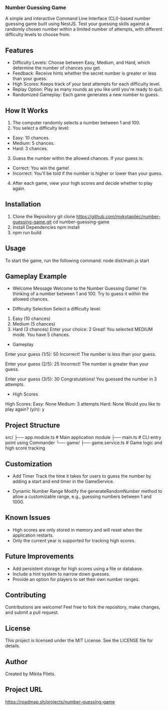 ### Number Guessing Game

A simple and interactive Command Line Interface (CLI)-based number guessing game built using NestJS. Test your guessing skills against a randomly chosen number within a limited number of attempts, with different difficulty levels to choose from.

## Features
- Difficulty Levels: Choose between Easy, Medium, and Hard, which determine the number of chances you get.
- Feedback: Receive hints whether the secret number is greater or less than your guess.
- High Scores: Keeps track of your best attempts for each difficulty level.
- Replay Option: Play as many rounds as you like until you're ready to quit.
- Randomized Gameplay: Each game generates a new number to guess.

##  How It Works
1. The computer randomly selects a number between 1 and 100.
2. You select a difficulty level:
- Easy: 10 chances.
- Medium: 5 chances.
- Hard: 3 chances.
3. Guess the number within the allowed chances. If your guess is:
- Correct: You win the game!
- Incorrect: You'll be told if the number is higher or lower than your guess.
4. After each game, view your high scores and decide whether to play again.

## Installation
1. Clone the Repository
git clone https://github.com/mykytapilec/number-guessing-game.git
cd number-guessing-game
2. Install Dependencies
npm install
3. npm run build

## Usage
To start the game, run the following command:
node dist/main.js start

## Gameplay Example
- Welcome Message
Welcome to the Number Guessing Game!
I'm thinking of a number between 1 and 100.
Try to guess it within the allowed chances.

- Difficulty Selection
Select a difficulty level:
1. Easy (10 chances)
2. Medium (5 chances)
3. Hard (3 chances)
Enter your choice: 2
Great! You selected MEDIUM mode. You have 5 chances.

- Gameplay

Enter your guess (1/5): 50
Incorrect! The number is less than your guess.

Enter your guess (2/5): 25
Incorrect! The number is greater than your guess.

Enter your guess (3/5): 30
Congratulations! You guessed the number in 3 attempts.

- High Scores

High Scores:
Easy: None
Medium: 3 attempts
Hard: None
Would you like to play again? (y/n): y

## Project Structure
src/
├── app.module.ts        # Main application module
├── main.ts              # CLI entry point using Commander
└── game/
    ├── game.service.ts  # Game logic and high score tracking

## Customization
- Add Timer
Track the time it takes for users to guess the number by adding a start and end timer in the GameService.

- Dynamic Number Range
Modify the generateRandomNumber method to allow a customizable range, e.g., guessing numbers between 1 and 1000.

## Known Issues
- High scores are only stored in memory and will reset when the application restarts.
- Only the current year is supported for tracking high scores.

## Future Improvements
- Add persistent storage for high scores using a file or database.
- Include a hint system to narrow down guesses.
- Provide an option for players to set their own number ranges.

## Contributing
Contributions are welcome! Feel free to fork the repository, make changes, and submit a pull request.

## License
This project is licensed under the MIT License. See the LICENSE file for details.

## Author
Created by Mikita Pilets.

## Project URL
https://roadmap.sh/projects/number-guessing-game
